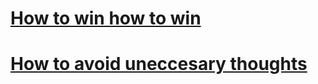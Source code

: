 # [How to win how to win](/blogs/winning)

# [How to avoid uneccesary thoughts](/blogs/good-thoughts)
